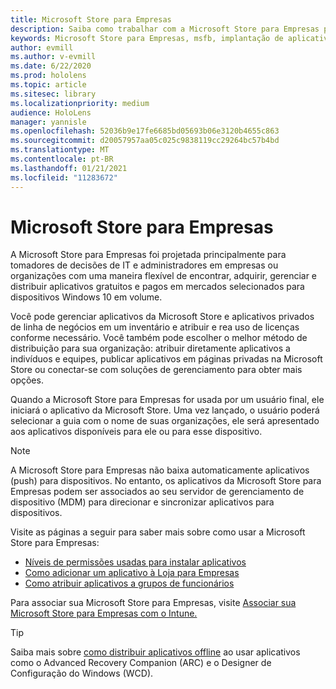 ```yaml
---
title: Microsoft Store para Empresas
description: Saiba como trabalhar com a Microsoft Store para Empresas para publicar seus aplicativos de realidade misturada em sua empresa.
keywords: Microsoft Store para Empresas, msfb, implantação de aplicativos, loja
author: evmill
ms.author: v-evmill
ms.date: 6/22/2020
ms.prod: hololens
ms.topic: article
ms.sitesec: library
ms.localizationpriority: medium
audience: HoloLens
manager: yannisle
ms.openlocfilehash: 52036b9e17fe6685bd05693b06e3120b4655c863
ms.sourcegitcommit: d20057957aa05c025c9838119cc29264bc57b4bd
ms.translationtype: MT
ms.contentlocale: pt-BR
ms.lasthandoff: 01/21/2021
ms.locfileid: "11283672"
---
```

# Microsoft Store para Empresas

A Microsoft Store para Empresas foi projetada principalmente para tomadores de decisões de IT e administradores em empresas ou organizações com uma maneira flexível de encontrar, adquirir, gerenciar e distribuir aplicativos gratuitos e pagos em mercados selecionados para dispositivos Windows 10 em volume. 

Você pode gerenciar aplicativos da Microsoft Store e aplicativos privados de linha de negócios em um inventário e atribuir e rea uso de licenças conforme necessário. Você também pode escolher o melhor método de distribuição para sua organização: atribuir diretamente aplicativos a indivíduos e equipes, publicar aplicativos em páginas privadas na Microsoft Store ou conectar-se com soluções de gerenciamento para obter mais opções.

Quando a Microsoft Store para Empresas for usada por um usuário final, ele iniciará o aplicativo da Microsoft Store. Uma vez lançado, o usuário poderá selecionar a guia com o nome de suas organizações, ele será apresentado aos aplicativos disponíveis para ele ou para esse dispositivo.

> [!Note] 
> A Microsoft Store para Empresas não baixa automaticamente aplicativos (push) para dispositivos. No entanto, os aplicativos da Microsoft Store para Empresas podem ser associados ao seu servidor de gerenciamento de dispositivo (MDM) para direcionar e sincronizar aplicativos para dispositivos.

Visite as páginas a seguir para saber mais sobre como usar a Microsoft Store para Empresas:
* [Níveis de permissões usadas para instalar aplicativos](https://docs.microsoft.com/mem/intune/configuration/device-restrictions-windows-holographic#app-store)
* [Como adicionar um aplicativo à Loja para Empresas](https://docs.microsoft.com/mem/intune/apps/store-apps-windows)
* [Como atribuir aplicativos a grupos de funcionários](https://docs.microsoft.com/mem/intune/apps/windows-store-for-business)

Para associar sua Microsoft Store para Empresas, visite [Associar sua Microsoft Store para Empresas com o Intune.](https://docs.microsoft.com/mem/intune/apps/windows-store-for-business#associate-your-microsoft-store-for-business-account-with-intune)

> [!Tip] 
> Saiba mais sobre [como distribuir aplicativos offline](https://docs.microsoft.com/microsoft-store/distribute-offline-apps) ao usar aplicativos como o Advanced Recovery Companion (ARC) e o Designer de Configuração do Windows (WCD).
